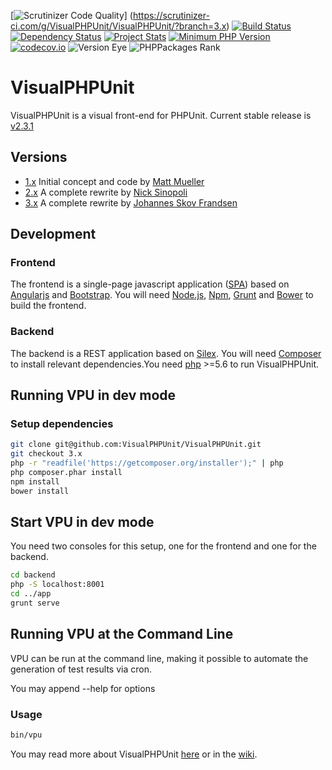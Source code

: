 [![Scrutinizer Code Quality](https://scrutinizer-ci.com/g/VisualPHPUnit/VisualPHPUnit/badges/quality-score.png?b=3.x)]
(https://scrutinizer-ci.com/g/VisualPHPUnit/VisualPHPUnit/?branch=3.x)
[![Build Status](https://travis-ci.org/VisualPHPUnit/VisualPHPUnit.svg)](https://travis-ci.org/VisualPHPUnit/VisualPHPUnit)
[![Dependency Status](https://www.versioneye.com/user/projects/55f547b3a4155f00090005b5/badge.svg?style=flat)](https://www.versioneye.com/user/projects/55f547b3a4155f00090005b5)
[![Project Stats](https://www.openhub.net/p/VisualPHPUnit/widgets/project_thin_badge.gif)](https://www.openhub.net/p/VisualPHPUnit)
[![Minimum PHP Version](https://img.shields.io/badge/php-%3E%3D%205.6-8892BF.svg?style=flat-square)](https://php.net/)
[![codecov.io](http://codecov.io/github/VisualPHPUnit/VisualPHPUnit/coverage.svg?branch=3.x)](http://codecov.io/github/VisualPHPUnit/VisualPHPUnit?branch=3.x)
![Version Eye](http://php-eye.com/badge/visualphpunit/visualphpunit/tested.svg)
![PHPPackages Rank](http://phppackages.org/p/visualphpunit/visualphpunit/badge/rank.svg)


# VisualPHPUnit

VisualPHPUnit is a visual front-end for PHPUnit. Current stable release is [v2.3.1](https://github.com/VisualPHPUnit/VisualPHPUnit/releases/tag/v2.3.1)

## Versions

* [1.x](https://github.com/VisualPHPUnit/VisualPHPUnit/tree/1.x) Initial concept and code by [Matt Mueller](https://github.com/matthewmueller)
* [2.x](https://github.com/VisualPHPUnit/VisualPHPUnit/tree/2.x) A complete rewrite by [Nick Sinopoli](https://github.com/NSinopoli)
* [3.x](https://github.com/VisualPHPUnit/VisualPHPUnit/tree/3.x) A complete rewrite by [Johannes Skov Frandsen](https://github.com/localgod)

## Development

### Frontend
The frontend is a single-page javascript application ([SPA](https://en.wikipedia.org/wiki/Single-page_application)) based on [Angularjs](https://angularjs.org/) and [Bootstrap](http://getbootstrap.com/). You will need [Node.js](https://nodejs.org/), [Npm](https://www.npmjs.com/), [Grunt](http://gruntjs.com/) and [Bower](http://bower.io/) to build the frontend.

### Backend
The backend is a REST application based on [Silex](http://silex.sensiolabs.org/). You will need [Composer](https://getcomposer.org/) to install relevant dependencies.You need [php](http://php.net/) >=5.6 to run VisualPHPUnit.


## Running VPU in dev mode

### Setup dependencies
```bash	
git clone git@github.com:VisualPHPUnit/VisualPHPUnit.git
git checkout 3.x
php -r "readfile('https://getcomposer.org/installer');" | php
php composer.phar install
npm install
bower install
```

## Start VPU in dev mode
You need two consoles for this setup, one for the frontend and one for the backend.
```bash
cd backend
php -S localhost:8001
cd ../app
grunt serve
```

## Running VPU at the Command Line

VPU can be run at the command line, making it possible to automate the generation of test results via cron.

You may append --help for options

### Usage

```bash
bin/vpu
```

You may read more about VisualPHPUnit [here](http://visualphpunit.github.io/VisualPHPUnit/) or in the [wiki](https://github.com/VisualPHPUnit/VisualPHPUnit/wiki).
